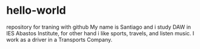# hello-world
repository for traning with github
My name is Santiago and i study DAW in IES Abastos Institute, for other hand i like sports, travels, and listen music. I work as a driver in a Transports Company.
